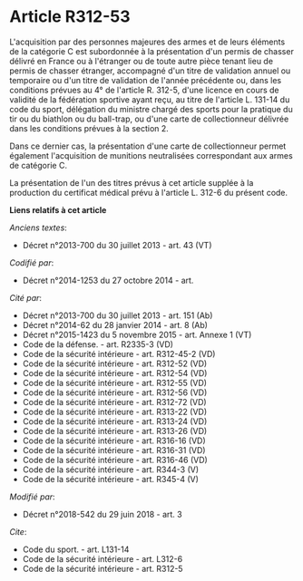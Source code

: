 # Article R312-53

L'acquisition par des personnes majeures des armes et de leurs éléments de la catégorie C est subordonnée à la présentation
d'un permis de chasser délivré en France ou à l'étranger ou de toute autre pièce tenant lieu de permis de chasser étranger,
accompagné d'un titre de validation annuel ou temporaire ou d'un titre de validation de l'année précédente ou, dans les
conditions prévues au 4° de l'article R. 312-5, d'une licence en cours de validité de la fédération sportive ayant reçu, au
titre de l'article L. 131-14 du code du sport, délégation du ministre chargé des sports pour la pratique du tir ou du
biathlon ou du ball-trap, ou d'une carte de collectionneur délivrée dans les conditions prévues à la section 2. 

Dans ce dernier cas, la présentation d'une carte de collectionneur permet également l'acquisition de munitions neutralisées
correspondant aux armes de catégorie C. 

La présentation de l'un des titres prévus à cet article supplée à la production du certificat médical prévu à l'article L.
312-6 du présent code.

**Liens relatifs à cet article**

_Anciens textes_:

  - Décret n°2013-700 du 30 juillet 2013 - art. 43 (VT)

_Codifié par_:

  - Décret n°2014-1253 du 27 octobre 2014 - art.

_Cité par_:

  - Décret n°2013-700 du 30 juillet 2013 - art. 151 (Ab)
  - Décret n°2014-62 du 28 janvier 2014 - art. 8 (Ab)
  - Décret n°2015-1423 du 5 novembre 2015 - art. Annexe 1 (VT)
  - Code de la défense. - art. R2335-3 (VD)
  - Code de la sécurité intérieure - art. R312-45-2 (VD)
  - Code de la sécurité intérieure - art. R312-52 (VD)
  - Code de la sécurité intérieure - art. R312-54 (VD)
  - Code de la sécurité intérieure - art. R312-55 (VD)
  - Code de la sécurité intérieure - art. R312-56 (VD)
  - Code de la sécurité intérieure - art. R312-72 (VD)
  - Code de la sécurité intérieure - art. R313-22 (VD)
  - Code de la sécurité intérieure - art. R313-24 (VD)
  - Code de la sécurité intérieure - art. R313-26 (VD)
  - Code de la sécurité intérieure - art. R316-16 (VD)
  - Code de la sécurité intérieure - art. R316-31 (VD)
  - Code de la sécurité intérieure - art. R316-46 (VD)
  - Code de la sécurité intérieure - art. R344-3 (V)
  - Code de la sécurité intérieure - art. R345-4 (V)

_Modifié par_:

  - Décret n°2018-542 du 29 juin 2018 - art. 3

_Cite_:

  - Code du sport. - art. L131-14
  - Code de la sécurité intérieure - art. L312-6
  - Code de la sécurité intérieure - art. R312-5

